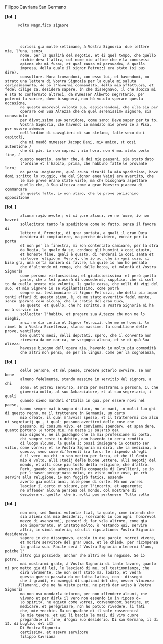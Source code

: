 Filippo Cavriana
San Germano




    
      
        
**[fol. ]**


        
          Molto Magnifico signore
        


        
           scrissi gia molte settimane, à Vostra Signoria, due lettere mie, l'una, senza
           nome, per la qualità del negotio, et di quel tempo, che quello
           richie deva l'altra, col nome mio affine che ella conosessi
           apieno che mi fusse, et qual causa mi persuadea, à quella
           impresa, della quale il signor Petruzzi era stato (si puo dire),
           consultore. Hora trovandomi, con esso lui, et havendomi, mo strato una lettera di Vostra Signoria per la quale mi saluta cerissimamente, do pò l'havermi commendato, della mia affettuosa, et fedel dilige za, desidera sapere, in che dissegnavo, il che ábocca mi è sta to confermato altresì, da ꝳmesser Alberto segretario, per potermi fa vorire, dove bisognerà, non hò voluto sperare questa occasione, 
           ne questa amorevol volontà sua, assicurandomi, che ella sia per
           operare con Sua Altezza che da quel serenissimo signore, sia conosciuto 
           per divotissimo suo servidore, come sono: Deve saper per ta to, 
           Vostra Signoria, che havendo io mandato mie prova ze a Pisa, per essere admesso 
           nell'ordine di cavaglieri di san stefano, fatte seco do i capitoli,
           che mi mandó ꝳmesser Jacopo Dani, mio amico, et cosi autentiche /
           che di piu, io non saprei ; sin hora, non è mai stato posto fine, à
           questo negotio, anchor che, à doi mie paesani, sia stato dato
           l'ordine et l'habito, prima, che habbino fatte le provante loro;
           ne posso imaginarmi, qual causa ritardi la mia speditione, have domi scritto lo stuggio, che del Signor enea Vainj era avertito, che
           le mie prove erano state viste, ma che bisognava aspettare
           quello che, à Sua Altezza come a gran Maestro piaceva di commandare
           in questo fatto, io non stimo, che le prove patischino oppositione
        



        
**[fol. ]**


        
           alcuna ragionevole ; et si pure alcuna, ve ne fusse, io non havrei
           sollecitato tanto la speditione come ho fatto, senza il favore di
           lettere di Prencipi, di gran portata, a quali il gran Duca
           desidera di compiaciere, ma perche desidero, entrar per la porta
           et non per la finestra, mi son contentato caminare, per la stra
           da Regia, la quale da se, conduce gli huomini à cosi giusto,
           et honesto fine, quali è questo, di rendersi in cosi santa et
           virtuosa religione. Vero è, che io so, che in ogni cosa, ci biso gna, una certa maniera di favore, La quale io non ho pensato
           che d'altronde mi venga, che dalle bocca, et volontà di Vostra Signoria
           come persona virtuosissima, et giudiciosissima, et però quella
           parte, che a lei piacerà di concedermi, supplico, che si scel to da quella pronta mia volonta, la quale causa, che nelli di vigi del suo, et mio Signore io se vigilantissimo, come potrà
           sempre mai testimoniare il Signor Petruzzi, che delli piu impor tanti affari di questo signo, è, da me stato avvertito fedel mente, senza sperare cosa alcuna, che la gratia del gran Duca,
           se questo, et quello, che ho scritto, a Vostra Signoria mi ha no à servire in
           sollecitar l'habito, et pregare sua Altezza che non me lo nieghi,
           anzi ne dia carica al Signor Petruzzi, che me ne honori, lo rimet to a Vostra Eccellenza, stando massime, la conditione delle prove, ventilate
           ben quattro mesi, delli deputati. spero, che il convento non
           ricevera da me carica, ne vergogna alcuna, et se di quà Sua Altezza
           havesse bisogno dell'opera mia, havendo io molto piu commodità
           che altri non pensa, se per la lingua, come per la cognosanza,
        



        
**[fol. ]**


        
           delle persone, et del paese, credere poterlo servire, se non bene
           almeno fedelmente, stando massime in servitio del signore, a chi
           sono; et potrei servirlo, senza per mostrarmi à persona, il che
           gioveria molto, al suo Ambasciatore, et al suo segretario, i quali
           quando sieno mandati d'Italia in qua, per essere novi nel paese,
           hanno sempre mai bisogno d'aiuto, Ho le mani, in molti luo ghi di questo regno, ma il trattenere in Germania, un certo
           mio creato, il qual m'avvisa spesso, et il trattenermi con alcu ni segretarij qui, i quali possono avertirmi delle cose che
           passano, mi consuma vivo, et convienmi spendere, et span dere, quanto portano le forze mie; ne basta il salario del
           mio signore, ne il guadagno che la mia professione mi porta,
           chi sempre resto in debito, non havendo io certa rendita
           di luogo alcuno, la quale io possi impiegare in cotesto ser vitio, come vorrei; et se Vostra Signoria mi dirà, che la medicina, a
           questo, sono cose differenti tra loro; le rispondo ch'egli
           è il vero; ma chi io son medico per forza, et che il Genio
           mio è volto, alli studij delle buone lettere, alli negotij del
           mondo, et alli cose piu tosto della religione, che d'altro.
           Però, quando sia admesso nella compagnia di Cavallieri, se io
           per l'haver peregrinato molto, et visto molte cose, po trò servire alla religione, io non fuggirò fatica, essendo
           averto gia molti anni, alle pene di corte. Ma non vorrei
           lasciar il certo et sicuro, per l'incerto, et apparente;
           ne offender alcuna persona del mondo, col mostrare di
           desiderare, quello, che à, molti può pertenere. Tutta volta

        
**[fol. ]**


           non mea, sed Domini volontas fiat, la quale, come intenda che
           sia aliena dal mio desiderio, (cercando io con ogni  honorevol
           mezzo di avanzarmi), penserò di far vela altrove, come gia
           son importunato. et instato molto; ò restando qui, servire
           altri, in simil materia, co̍ util riputatione: Vostra Signoria desiderava
           sapere in che dissegnavo, eccolo in due parole. Vorrei vivere,
           et morire servitore del gran Duca, et le chiedo, per ricompensa
           la gratia sua. Facile serà à Vostra Signoria ottenermi l'uno, poiche l'
           altro gia possiedo, anchor che altri me lo negasse. Se io potrò,
           mai mostrarmi grato, à Vostra Signoria di tanto favore, quanto mi pro metto gia di lei, le lascierò di me, tal testimonianza, che
           dirà veramente, che non serà stato mal lodato, et vedrà
           questa guerra passata da me fatta latina, con i dissegni
           che i grandi, et maneggi di capitani del che, messer Vincenzo
          Allamanni, che ne ha visto parte, ne potrà dar aviso à Vostra Signoria
           ma non oso mandarla intorno, per non offendere alcuni, che
           vivono et per dirle il vero non essendo io in riposo d̵
           lo spirito, ne agiato come vorrei, convenendomi servire, et
           medicare, et peregrinare, non ho potuto rivedere, li fati
           che, mie vecchie. Ma un qualche di il sole rasserenirà
           le mie tenere. et qui li baccio le mani, di vivo cuore
           pregandole il fine, d'ogni suo desiderio. Di san Germano, il di 15. di Luglio, del LXX
           Di Vostra Signoria
           certissimo, et assero servidore
           filippo Cavriana
        


      
    
  